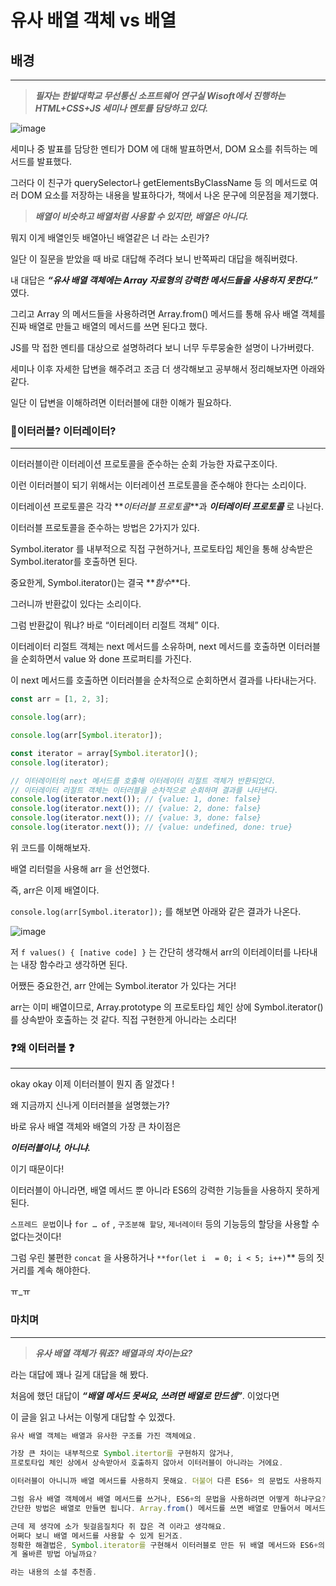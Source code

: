 # 유사 배열 객체 vs 배열

## 배경

---

> **_필자는 한밭대학교 무선통신 소프트웨어 연구실 Wisoft에서 진행하는 HTML+CSS+JS 세미나 멘토를 담당하고 있다._**

![image](https://github.com/JUNOSHON/TIL/assets/67476544/2006c589-22d6-425b-9c58-8086f2330704)

세미나 중 발표를 담당한 멘티가 DOM 에 대해 발표하면서, DOM 요소를 취득하는 메서드를 발표했다.

그러다 이 친구가 querySelector나 getElementsByClassName 등 의 메서드로 여러 DOM 요소를 저장하는 내용을 발표하다가, 책에서 나온 문구에 의문점을 제기했다.

> **_배열이 비슷하고 배열처럼 사용할 수 있지만, 배열은 아니다._**

뭐지 이게 배열인듯 배열아닌 배열같은 너 라는 소린가?

일단 이 질문을 받았을 때 바로 대답해 주려다 보니 반쪽짜리 대답을 해줘버렸다.

내 대답은 **_“유사 배열 객체에는 Array 자료형의 강력한 메서드들을 사용하지 못한다.”_** 였다.

그리고 Array 의 메서드들을 사용하려면 Array.from() 메서드를 통해 유사 배열 객체를 진짜 배열로 만들고 배열의 메서드를 쓰면 된다고 했다.

JS를 막 접한 멘티를 대상으로 설명하려다 보니 너무 두루뭉술한 설명이 나가버렸다.

세미나 이후 자세한 답변을 해주려고 조금 더 생각해보고 공부해서 정리해보자면 아래와 같다.

일단 이 답변을 이해하려면 이터러블에 대한 이해가 필요하다.

### 🔁이터러블? 이터레이터?

---

이터러블이란 이터레이션 프로토콜을 준수하는 순회 가능한 자료구조이다.

이런 이터러블이 되기 위해서는 이터레이션 프로토콜을 준수해야 한다는 소리이다.

이터레이션 프로토콜은 각각 **_이터러블 프로토콜_**과 **_이터레이터 프로토콜_** 로 나뉜다.

이터러블 프로토콜을 준수하는 방법은 2가지가 있다.

Symbol.iterator 를 내부적으로 직접 구현하거나, 프로토타입 체인을 통해 상속받은 Symbol.iterator를 호출하면 된다.

중요한게, Symbol.iterator()는 결국 **_함수_**다.

그러니까 반환값이 있다는 소리이다.

그럼 반환값이 뭐냐? 바로 “이터레이터 리절트 객체” 이다.

이터레이터 리절트 객체는 next 메서드를 소유하며, next 메서드를 호출하면 이터러블을 순회하면서 value 와 done 프로퍼티를 가진다.

이 next 메서드를 호출하면 이터러블을 순차적으로 순회하면서 결과를 나타내는거다.

```jsx
const arr = [1, 2, 3];

console.log(arr);

console.log(arr[Symbol.iterator]);

const iterator = array[Symbol.iterator]();
console.log(iterator);

// 이터레이터의 next 메서드를 호출해 이터레이터 리절트 객체가 반환되었다.
// 이터레이터 리절트 객체는 이터러블을 순차적으로 순회하며 결과를 나타낸다.
console.log(iterator.next()); // {value: 1, done: false}
console.log(iterator.next()); // {value: 2, done: false}
console.log(iterator.next()); // {value: 3, done: false}
console.log(iterator.next()); // {value: undefined, done: true}
```

위 코드를 이해해보자.

배열 리터럴을 사용해 arr 을 선언했다.

즉, arr은 이제 배열이다.

`console.log(arr[Symbol.iterator]);` 를 해보면 아래와 같은 결과가 나온다.

![image](https://github.com/JUNOSHON/TIL/assets/67476544/0e510ac1-ac92-43cf-99f2-b6b4b0f48b17)

저 `f values() { [native code] }` 는 간단히 생각해서 arr의 이터레이터를 나타내는 내장 함수라고 생각하면 된다.

어쨌든 중요한건, arr 안에는 Symbol.iterator 가 있다는 거다!

arr는 이미 배열이므로, Array.prototype 의 프로토타입 체인 상에 Symbol.iterator() 를 상속받아 호출하는 것 같다. 직접 구현한게 아니라는 소리다!

### ❓왜 이터러블 ❓

---

okay okay 이제 이터러블이 뭔지 좀 알겠다 !

왜 지금까지 신나게 이터러블을 설명했는가?

바로 유사 배열 객체와 배열의 가장 큰 차이점은

**_이터러블이냐, 아니냐._**

이기 때문이다!

이터러블이 아니라면, 배열 메서드 뿐 아니라 ES6의 강력한 기능들을 사용하지 못하게 된다.

`스프레드 문법`이나 `for … of` , `구조분해 할당`, `제너레이터` 등의 기능등의 할당을 사용할 수 없다는것이다!

그럼 우린 불편한 `concat` 을 사용하거나 `**for(let i  = 0; i < 5; i++)`\*\* 등의 짓거리를 계속 해야한다.

ㅠ\_ㅠ

### 마치며

---

> **_유사 배열 객체가 뭐죠? 배열과의 차이는요?_**

라는 대답에 꽤나 길게 대답을 해 봤다.

처음에 했던 대답이 **_“배열 메서드 못써요, 쓰려면 배열로 만드셈”_**. 이었다면

이 글을 읽고 나서는 이렇게 대답할 수 있겠다.

```jsx
유사 배열 객체는 배열과 유사한 구조를 가진 객체에요.

가장 큰 차이는 내부적으로 Symbol.itertor를 구현하지 않거나,
프로토타입 체인 상에서 상속받아서 호출하지 않아서 이터러블이 아니라는 거에요.

이터러블이 아니니까 배열 메서드를 사용하지 못해요. 더불어 다른 ES6+ 의 문법도 사용하지 못합니다.

그럼 유사 배열 객체에서 배열 메서드를 쓰거나, ES6+의 문법을 사용하려면 어떻게 하냐구요?
간단한 방법은 배열로 만들면 됩니다. Array.from() 메서드를 쓰면 배열로 만들어서 메서드를 쓸 수 있겠죠.

근데 제 생각에 소가 뒷걸음질치다 쥐 잡은 격 이라고 생각해요.
어쩌다 보니 배열 메서드를 사용할 수 있게 된거죠.
정확한 해결법은, Symbol.iterator를 구현해서 이터러블로 만든 뒤 배열 메서드와 ES6+의 문법을 사용하는
게 올바른 방법 아닐까요?

라는 내용의 소설 추천좀.
```

